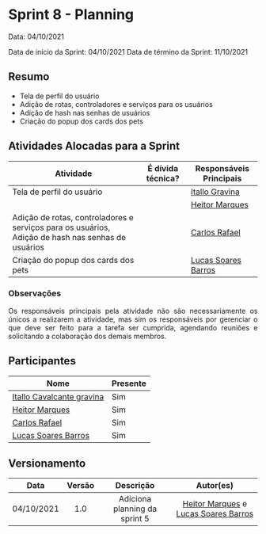 

# Sprint 8 - Planning 

Data: 04/10/2021

Data de início da Sprint: 04/10/2021
Data de término da Sprint: 11/10/2021

## Resumo

- Tela de perfil do usuário 
- Adição de rotas, controladores e serviços para os usuários
- Adição de hash nas senhas de usuários 
- Criação do popup dos cards dos pets 




## Atividades Alocadas para a Sprint

| Atividade | É dívida técnica? | Responsáveis Principais |
|----------|------------|----------|
| Tela de perfil do usuário | | [Itallo Gravina](https://github.com/itallogravina) |
| | | [Heitor Marques](https://github.com/heitormsb) |
| Adição de rotas, controladores e serviços para os usuários, Adição de hash nas senhas de usuários | | [Carlos Rafael](https://github.com/CarlosZoft) |
| Criação do popup dos cards dos pets | | [Lucas Soares Barros](https://github.com/lucaaassb) |

### Observações
<p align="justify">Os responsáveis principais pela atividade não são necessariamente os únicos a realizarem a atividade, mas sim os responsáveis por gerenciar o que deve ser feito para a tarefa ser cumprida, agendando reuniões e solicitando a colaboração dos demais membros.</p>

## Participantes

|Nome|Presente|
|----|--------|
|[Itallo Cavalcante gravina](https://github.com/itallogravina)| Sim |
|[Heitor Marques](https://github.com/heitormsb)| Sim |
|[Carlos Rafael](https://github.com/CarlosZoft)| Sim |
|[Lucas Soares Barros](https://github.com/lucaaassb)| Sim |

## Versionamento

| Data | Versão | Descrição | Autor(es) |
|:----:|:------:|:---------:|:---------:|
04/10/2021|1.0|Adiciona planning da sprint 5 |[Heitor Marques](https://github.com/heitormsb) e [Lucas Soares Barros](https://github.com/lucaaassb)|
